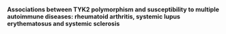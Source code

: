 #### Associations between TYK2 polymorphism and susceptibility to multiple autoimmune diseases: rheumatoid arthritis, systemic lupus erythematosus and systemic sclerosis

